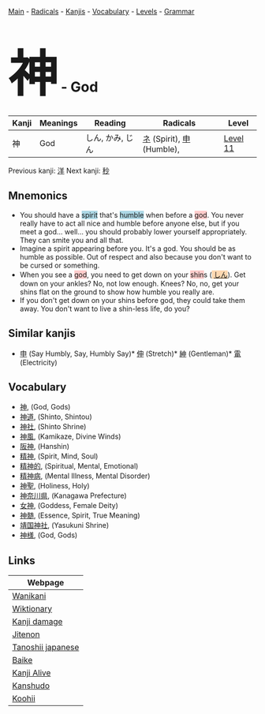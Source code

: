 <style> bigfont {font-size: 100px}</style>
[Main](../index.md) -
[Radicals](../radicals.md) -
[Kanjis](../kanjis.md) -
[Vocabulary](../vocabulary.md) -
[Levels](../levels.md) -
[Grammar](../grammar.md)
# <bigfont> 神</bigfont> - God 

| Kanji | Meanings | Reading | Radicals | Level |
| --- | --- | --- | --- | --- |
| 神 | God | しん, かみ, じん | [ネ](../radicals/ネ.md) (Spirit), [申](../radicals/申.md) (Humble),  | [Level 11](../levels/wk_level11.md) |

Previous kanji: [洋](洋.md) Next kanji: [秒](秒.md) 

## Mnemonics
 * You should have a <span style="background-color:#ADD8E6"> spirit</span> that's <span style="background-color:#ADD8E6"> humble</span> when before a <span style="background-color:#ffcccb"> god</span>. You never really have to act all nice and humble before anyone else, but if you meet a god... well... you should probably lower yourself appropriately. They can smite you and all that.
* Imagine a spirit appearing before you. It's a god. You should be as humble as possible. Out of respect and also because you don't want to be cursed or something.
* When you see a <span style="background-color:#ffcccb"> god</span>, you need to get down on your <span style="background-color:#ffcccb"> shin</span>s (<span style="background-color:#fed8b1"> [しん](https://jisho.org/search/しん)</span>). Get down on your ankles? No, not low enough. Knees? No, no, get your shins flat on the ground to show how humble you really are.
* If you don't get down on your shins before god, they could take them away. You don't want to live a shin-less life, do you?


## Similar kanjis
 * [申](申.md) (Say Humbly, Say, Humbly Say)* [伸](伸.md) (Stretch)* [紳](紳.md) (Gentleman)* [電](電.md) (Electricity)


## Vocabulary
 * [神](../vocabulary/神.md), (God, Gods)
* [神道](../vocabulary/神.md), (Shinto, Shintou)
* [神社](../vocabulary/神.md), (Shinto Shrine)
* [神風](../vocabulary/神.md), (Kamikaze, Divine Winds)
* [阪神](../vocabulary/神.md), (Hanshin)
* [精神](../vocabulary/神.md), (Spirit, Mind, Soul)
* [精神的](../vocabulary/神.md), (Spiritual, Mental, Emotional)
* [精神病](../vocabulary/神.md), (Mental Illness, Mental Disorder)
* [神聖](../vocabulary/神.md), (Holiness, Holy)
* [神奈川県](../vocabulary/神.md), (Kanagawa Prefecture)
* [女神](../vocabulary/神.md), (Goddess, Female Deity)
* [神髄](../vocabulary/神.md), (Essence, Spirit, True Meaning)
* [靖国神社](../vocabulary/神.md), (Yasukuni Shrine)
* [神様](../vocabulary/神.md), (God, Gods)



## Links 

| Webpage |
| --- |
| [Wanikani          ](https://www.wanikani.com/kanji/神) |
| [Wiktionary        ](https://en.wiktionary.org/wiki/神) |
| [Kanji damage      ](http://www.kanjidamage.com/kanji/search?utf8=✓&q=神) |
| [Jitenon           ](https://jitenon.com/kanji/神) |
| [Tanoshii japanese ](https://www.tanoshiijapanese.com/dictionary/kanji.cfm?k=神) |
| [Baike             ](https://baike.baidu.com/item/神) |
| [Kanji Alive       ](https://app.kanjialive.com/神) |
| [Kanshudo          ](https://www.kanshudo.com/searchmn?q=神) |
| [Koohii            ](https://kanji.koohii.com/study/kanji/神) |
